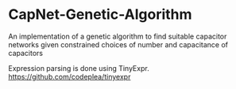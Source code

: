 # CapNet-Genetic-Algorithm
An implementation of a genetic algorithm to find suitable capacitor networks given constrained choices of number and capacitance of capacitors

Expression parsing is done using TinyExpr. https://github.com/codeplea/tinyexpr
